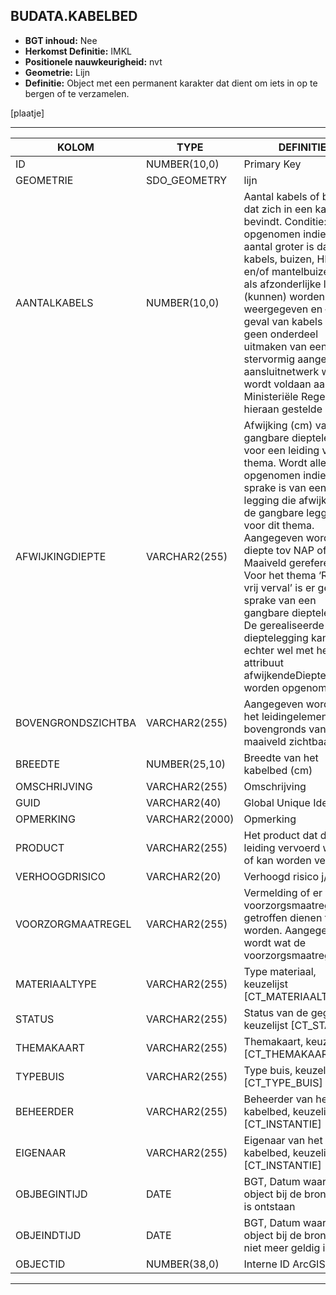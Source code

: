 ﻿## BUDATA.KABELBED


* __BGT inhoud:__ Nee
* __Herkomst Definitie:__ IMKL
* __Positionele nauwkeurigheid:__ nvt
* __Geometrie:__ Lijn
* __Definitie:__ Object met een permanent karakter dat dient om iets in op te bergen of te verzamelen.

[plaatje]

***

|KOLOM                           	|TYPE          	|DEFINITIE|
|------                          	|----          	|-----    |
|ID                              	|NUMBER(10,0)  	|Primary Key|
|GEOMETRIE                       	|SDO_GEOMETRY  	|lijn|
|AANTALKABELS                    	|NUMBER(10,0)  	|Aantal kabels of buizen dat zich in een kabelbed bevindt. Conditie: Wordt opgenomen indien het aantal groter is dan 1, de kabels, buizen, HDPE- en/of mantelbuizen niet als afzonderlijke lijnen (kunnen) worden weergegeven en – in het geval van kabels - ze geen onderdeel uitmaken van een stervormig aangelegd aansluitnetwerk waarbij wordt voldaan aan de bij Ministeriële Regeling hieraan gestelde regels|
|AFWIJKINGDIEPTE                 	|VARCHAR2(255) 	|Afwijking (cm) van de gangbare dieptelegging voor een leiding van dit thema. Wordt alleen opgenomen indien er sprake is van een legging die afwijkt van de gangbare legging voor dit thema. Aangegeven wordt of de diepte tov NAP of Maaiveld gerefereerd is. Voor het thema ‘Riool vrij verval’ is er geen sprake van een gangbare dieptelegging. De gerealiseerde dieptelegging kan echter wel met het attribuut afwijkendeDieptelegging worden opgenomen.|
|BOVENGRONDSZICHTBA              	|VARCHAR2(255) 	|Aangegeven wordt of het leidingelement bovengronds vanaf het maaiveld zichtbaar is.|
|BREEDTE                         	|NUMBER(25,10) 	|Breedte van het kabelbed (cm)|
|OMSCHRIJVING                    	|VARCHAR2(255) 	|Omschrijving|
|GUID                            	|VARCHAR2(40)  	|Global Unique Identifier|
|OPMERKING                       	|VARCHAR2(2000)	|Opmerking|
|PRODUCT                         	|VARCHAR2(255) 	|Het product dat door de leiding vervoerd wordt of kan worden vervoerd|
|VERHOOGDRISICO                  	|VARCHAR2(20)  	|Verhoogd risico j/n|
|VOORZORGMAATREGEL               	|VARCHAR2(255) 	|Vermelding of er voorzorgsmaatregelen getroffen dienen te worden. Aangegeven wordt wat de voorzorgsmaatregel is|
|MATERIAALTYPE                   	|VARCHAR2(255)  |Type materiaal, keuzelijst [CT_MATERIAALTYPE]|
|STATUS                          	|VARCHAR2(255) 	|Status van de gegevens, keuzelijst [CT_STATUS]|
|THEMAKAART                      	|VARCHAR2(255) 	|Themakaart, keuzelijst [CT_THEMAKAART]|
|TYPEBUIS                        	|VARCHAR2(255) 	|Type buis, keuzelijst [CT_TYPE_BUIS]|
|BEHEERDER                       	|VARCHAR2(255) 	|Beheerder van het kabelbed, keuzelijst [CT_INSTANTIE]|
|EIGENAAR                        	|VARCHAR2(255) 	|Eigenaar van het kabelbed, keuzelijst [CT_INSTANTIE]|
|OBJBEGINTIJD                    	|DATE          	|BGT, Datum waarop het object bij de bronhouder is ontstaan|
|OBJEINDTIJD                     	|DATE          	|BGT, Datum waarop het object bij de bronhouder niet meer geldig is|
|OBJECTID                        	|NUMBER(38,0)   |Interne ID ArcGIS|

***
